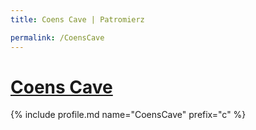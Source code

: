 ```yaml
---
title: Coens Cave | Patromierz

permalink: /CoensCave
---
```


# [Coens Cave](https://patronite.pl/CoensCave)

{% include profile.md name="CoensCave" prefix="c" %}
